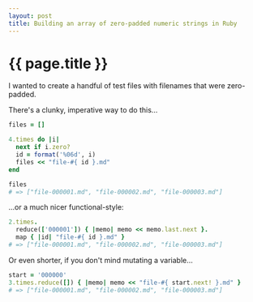 ```yaml
---
layout: post
title: Building an array of zero-padded numeric strings in Ruby
---
```


# {{ page.title }}

I wanted to create a handful of test files with filenames that were zero-padded.

There's a clunky, imperative way to do this…

```ruby
files = []

4.times do |i|
  next if i.zero?
  id = format('%06d', i)
  files << "file-#{ id }.md"
end

files
# => ["file-000001.md", "file-000002.md", "file-000003.md"]
```

…or a much nicer functional-style:

```ruby
2.times.
  reduce(['000001']) { |memo| memo << memo.last.next }.
  map { |id| "file-#{ id }.md" }
# => ["file-000001.md", "file-000002.md", "file-000003.md"]
```

Or even shorter, if you don't mind mutating a variable…

```ruby
start = '000000'
3.times.reduce([]) { |memo| memo << "file-#{ start.next! }.md" }
# => ["file-000001.md", "file-000002.md", "file-000003.md"]
```
